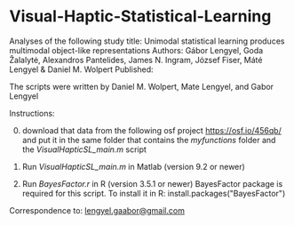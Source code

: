 # Visual-Haptic-Statistical-Learning

Analyses of the following study
title: Unimodal statistical learning produces multimodal object-like representations
Authors: Gábor Lengyel, Goda Žalalytė, Alexandros Pantelides, James N. Ingram, József Fiser, Máté Lengyel & Daniel M. Wolpert
Published: 

The scripts were written by Daniel M. Wolpert, Mate Lengyel, and Gabor Lengyel


Instructions:

0. download that data from the following osf project
https://osf.io/456qb/ and put it in the same folder that contains the *myfunctions* folder and the *VisualHapticSL_main.m* script

1. Run *VisualHapticSL_main.m* in Matlab (version 9.2 or newer)

2. Run *BayesFactor.r* in R (version 3.5.1 or newer)
BayesFactor package is required for this script. To install it in R:
install.packages("BayesFactor")

Correspondence to: lengyel.gaabor@gmail.com
